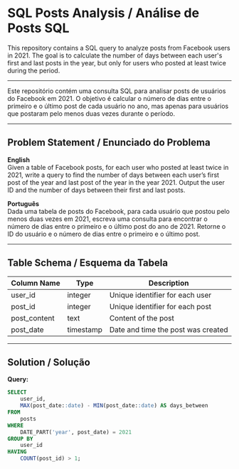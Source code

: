 # SQL Posts Analysis / Análise de Posts SQL

This repository contains a SQL query to analyze posts from Facebook users in 2021. The goal is to calculate the number of days between each user's first and last posts in the year, but only for users who posted at least twice during the period.

---

Este repositório contém uma consulta SQL para analisar posts de usuários do Facebook em 2021. O objetivo é calcular o número de dias entre o primeiro e o último post de cada usuário no ano, mas apenas para usuários que postaram pelo menos duas vezes durante o período.

---

## Problem Statement / Enunciado do Problema

**English**  
Given a table of Facebook posts, for each user who posted at least twice in 2021, write a query to find the number of days between each user’s first post of the year and last post of the year in the year 2021. Output the user ID and the number of days between their first and last posts.

**Português**  
Dada uma tabela de posts do Facebook, para cada usuário que postou pelo menos duas vezes em 2021, escreva uma consulta para encontrar o número de dias entre o primeiro e o último post do ano de 2021. Retorne o ID do usuário e o número de dias entre o primeiro e o último post.

---

## Table Schema / Esquema da Tabela

| Column Name   | Type      | Description                          |
|---------------|-----------|--------------------------------------|
| user_id       | integer   | Unique identifier for each user     |
| post_id       | integer   | Unique identifier for each post     |
| post_content  | text      | Content of the post                 |
| post_date     | timestamp | Date and time the post was created  |

---

## Solution / Solução

**Query:**
```sql
SELECT 
    user_id, 
    MAX(post_date::date) - MIN(post_date::date) AS days_between
FROM
    posts
WHERE
    DATE_PART('year', post_date) = 2021 
GROUP BY 
    user_id
HAVING 
    COUNT(post_id) > 1;
